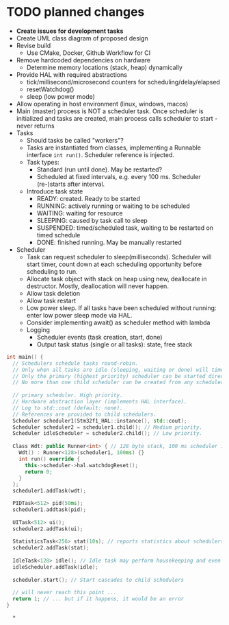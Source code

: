 # TODO planned changes

* **Create issues for development tasks**
* Create UML class diagram of proposed design
* Revise build
  * Use CMake, Docker, Github Workflow for CI
* Remove hardcoded dependencies on hardware
  * Determine memory locations (stack, heap) dynamically
* Provide HAL with required abstractions
  * tick/millisecond/microsecond counters for scheduling/delay/elapsed
  * resetWatchdog()
  * sleep (low power mode)
* Allow operating in host environment (linux, windows, macos)
* Main (master) process is NOT a scheduler task. Once scheduler is initialized and tasks are created, main process calls scheduler to start - never returns
* Tasks
  * Should tasks be called "workers"?
  * Tasks are instantiated from classes, implementing a Runnable interface ``int run()``. Scheduler reference is injected.
  * Task types:
    * Standard (run until done). May be restarted?
    * Scheduled at fixed intervals, e.g. every 100 ms. Scheduler (re-)starts after interval.
  * Introduce task state
    * READY: created. Ready to be started
    * RUNNING: actively running or waiting to be scheduled
    * WAITING: waiting for resource
    * SLEEPING: caused by task call to sleep
    * SUSPENDED: timed/scheduled task, waiting to be restarted on timed schedule
    * DONE: finished running. May be manually restarted
* Scheduler
    * Task can request scheduler to sleep(milliseconds). Scheduler will start timer, count down at each scheduling opportunity before scheduling to run.
    * Allocate task object with stack on heap using new, deallocate in destructor. Mostly, deallocation will never happen.
    * Allow task deletion
    * Allow task restart
    * Low power sleep. If all tasks have been scheduled without running: enter low power sleep mode via HAL.
    * Consider implementing await() as scheduler method with lambda
    * Logging
      * Scheduler events (task creation, start, done)
      * Output task status (single or all tasks): state, free stack

 
```C++
int main() {
  // Schedulers schedule tasks round-robin.
  // Only when all tasks are idle (sleeping, waiting or done) will time be allocated to child scheduler.
  // Only the primary (highest priority) scheduler can be started directly. When started, it will start any children (recusively).
  // No more than one child scheduler can be created from any scheduler.
  
  // primary scheduler. High priority.
  // Hardware abstraction layer (implements HAL interface).
  // Log to std::cout (default: none).
  // References are provided to child schedulers.
  Scheduler scheduler1(Stm32f1_HAL::instance(), std::cout);
  Scheduler scheduler2 = scheduler1.child(); // Medium priority.
  Scheduler idleScheduler = scheduler2.child(); // Low priority.
  
  Class Wdt: public Runner<int> { // 128 byte stack, 100 ms scheduler interval
    Wdt() : Runner<128>(scheduler1, 100ms) {}
    int run() override {
      this->scheduler->hal.watchdogReset();
      return 0;
    }
  }; 
  scheduler1.addTask(wdt);

  PIDTask<512> pid(50ms);
  scheduler1.addtask(pid);
  
  UITask<512> ui();
  scheduler2.addTask(ui);
  
  StatisticsTask<256> stat(10s); // reports statistics about schedulers, tasks, stack watermarks etc every 10 seconds
  scheduler2.addTask(stat);
  
  IdleTask<128> idle(); // Idle task may perform housekeeping and even cause hardware to enter low-power sleep mode
  idleScheduler.addTask(idle);
  
  scheduler.start(); // Start cascades to child schedulers
  
  // will never reach this point ...
  return 1; // ... but if it happens, it would be an error
}
```
      * 
